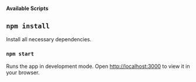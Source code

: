 #### Available Scripts

## `npm install`
Install all necessary dependencies.
 

### `npm start`
Runs the app in development mode.
Open [http://localhost:3000](http://localhost:3000) to view it in your browser.


